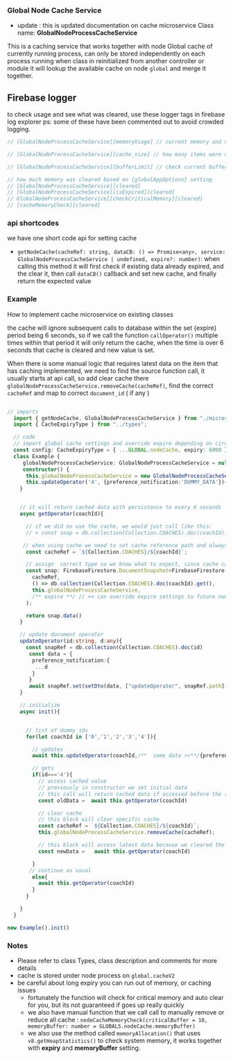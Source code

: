 ### Global Node Cache Service

- update : this is updated documentation on cache microservice
  Class name: **GlobalNodeProcessCacheService**

This is a caching service that works together with node Global cache of currently running process, can only be stored independently on each process running when class in reinitialized from another controller or module it will lookup the available cache on node `global` and merge it together.

## Firebase logger

to check usage and see what was cleared, use these logger tags in firebase log explorer
ps: some of these have been commented out to avoid crowded logging.

```ts
// [GlobalNodeProcessCacheService][memoryUsage] // current memory and usage

// [GlobalNodeProcessCacheService][cache_size] // how many items were cached

// [GlobalNodeProcessCacheService][bufferLimit] // check current buffer limit based on setting in: FirebaseNodeJS/functions/src/config/globals.ts > {globalAppOptions}

// how much memory was cleared based on {globalAppOptions} setting
// [GlobalNodeProcessCacheService][cleared]
// [GlobalNodeProcessCacheService][isExpired][cleared]
// GlobalNodeProcessCacheService][checkCriticalMemory][cleared]
// [cacheMemoryCheck][cleared]
```

### api shortcodes

we have one short code api for setting cache

- `getNodeCache(cacheRef: string, dataCB: () => Promise<any>, service: GlobalNodeProcessCacheService | undefined, expire?: number)`: when calling this method it will first check if existing data already expired, and the clear it, then call `dataCB()` callback and set new cache, and finally return the expected value

### Example

How to implement cache microservice on existing classes

the cache will ignore subsequent calls to database within the set {expire} period being 6 seconds, so if we call the function `callOperator()` multiple times within that period it will only return the cache, when the time is over 6 seconds that cache is cleared and new value is set.

When there is some manual logic that requires latest data on the item that has caching implemented, we need to find the source function call, it usually starts at api call, so add clear cache there `globalNodeProcessCacheService.removeCache(cacheRef)`, find the correct `cacheRef` and map to correct `document_id` ( if any )

```ts

// imports
  import { getNodeCache, GlobalNodeProcessCacheService } from "./microservices";
  import { CacheExpiryType } from "../types";

  // code
  // import global cache settings and override expire depending on circumstances
  const config: CacheExpiryType = { ...GLOBAL.nodeCache, expiry: 6000 };
  class Example {
     globalNodeProcessCacheService: GlobalNodeProcessCacheService = null as any;
     constructor() {
      this.globalNodeProcessCacheService = new GlobalNodeProcessCacheService(config);
      this.updateOperator('4', {preference_notification:'DUMMY_DATA'}){
    }


    // it will return cached data with persistance to every 6 seconds
    async getOperator(coachId){

      // if we did no use the cache, we would just call like this:
      // > const snap = db.collection(Collection.COACHES).doc(coachId).get()

     // when using cache we need to set cache reference path and always use the same path ref of calling document
      const cacheRef = `${Collection.COACHES}/${coachId}`;

      // assign  correct type so we know what to expect, since cache can return what ever you add to it
      const snap: FirebaseFirestore.DocumentSnapshot<FirebaseFirestore.DocumentData> = await getNodeCache(
        cacheRef,
        () => db.collection(Collection.COACHES).doc(coachId).get(),
        this.globalNodeProcessCacheService,
        /** expire **/ // << can override expire settings to future number in {ms}
      );

      return snap.data()
    }

    // update document operator
    updateOperator(id:string, d:any){
      const snapRef = db.collection(Collection.COACHES).doc(id)
       const data = {
        preference_notification:{
         ...d
        }
       }
       await snapRef.set(setDto(data, ["updateOperator", snapRef.path]), { merge: true });
    }

    // initialize
    async init(){


      // list of dummy ids
      for(let coachId in ['0','1','2','3','4']){

        // updates
        await this.updateOperator(coachId,/**  some data >>**/{preference_notification})

        // gets
        if(id==='4'){
          // access cached value
          // previously in constructor we set initial data
          // this call will return cached data if accessed before the {expire} time
          const oldData =  await this.getOperator(coachId)

          // clear cache
          // this block will clear specific cache
          const cacheRef = `${Collection.COACHES}/${coachId}`;
          this.globalNodeProcessCacheService.removeCache(cacheRef);

          // this block will access latest data because we cleared the cache
          const newData =   await this.getOperator(coachId)

        }
       // continue as usual
        else{
          await this.getOperator(coachId)
        }
      }

    }
  }

new Example().init()


```

### Notes

- Please refer to class Types, class description and comments for more details
- cache is stored under node process on `global.cacheV2`
- be careful about long expiry you can run out of memory, or caching issues
  - fortunately the function will check for critical memory and auto clear for you, but its not guaranteed if goes up really quickly
  - we also have manual function that we call call to manually remove or reduce all cache : `nodeCacheMemoryCheck(criticalBuffer = 10, memoryBuffer: number = GLOBALS.nodeCache.memoryBuffer)`
  - we also use the method called `memoryAllocation()` that uses `v8.getHeapStatistics()` to check system memory, it works together with **expiry** and **memoryBuffer** setting.
